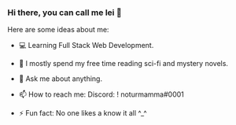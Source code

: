 ### Hi there, you can call me lei 👋




Here are some ideas about me:

- 💻 Learning Full Stack Web Development.

- 🌱 I mostly spend my free time reading sci-fi and mystery novels.

- 💬 Ask me about anything.

- 📫 How to reach me: Discord: ! noturmamma#0001

- ⚡ Fun fact: No one likes a know it all ^_^

